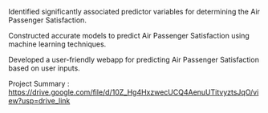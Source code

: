 Identified significantly associated predictor variables for determining the Air Passenger Satisfaction.

Constructed accurate models to predict Air Passenger Satisfaction using machine learning techniques.

Developed a user-friendly webapp for predicting Air Passenger Satisfaction based on user inputs.

Project Summary : https://drive.google.com/file/d/10Z_Hg4HxzwecUCQ4AenuUTitvyztsJqO/view?usp=drive_link
